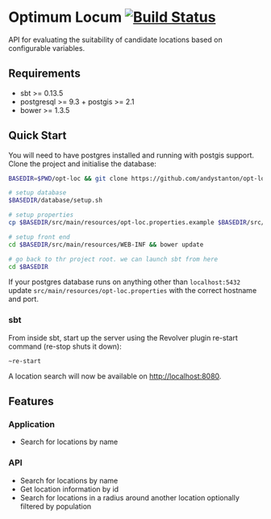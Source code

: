 # Optimum Locum [![Build Status](https://travis-ci.org/andystanton/opt-loc.svg?branch=master)](https://travis-ci.org/andystanton/opt-loc)

API for evaluating the suitability of candidate locations based on configurable variables.

## Requirements

* sbt >= 0.13.5
* postgresql >= 9.3 + postgis >= 2.1
* bower >= 1.3.5

## Quick Start

You will need to have postgres installed and running with postgis support. Clone the project and initialise the database:

```sh
BASEDIR=$PWD/opt-loc && git clone https://github.com/andystanton/opt-loc.git $BASEDIR

# setup database
$BASEDIR/database/setup.sh

# setup properties
cp $BASEDIR/src/main/resources/opt-loc.properties.example $BASEDIR/src/main/resources/opt-loc.properties

# setup front end
cd $BASEDIR/src/main/resources/WEB-INF && bower update

# go back to thr project root. we can launch sbt from here
cd $BASEDIR
```

If your postgres database runs on anything other than ```localhost:5432``` update ```src/main/resources/opt-loc.properties``` with the correct hostname and port.

### sbt

From inside sbt, start up the server using the Revolver plugin re-start command (re-stop shuts it down):

```
~re-start
```

A location search will now be available on [http://localhost:8080](http://localhost:8080).

## Features

### Application

* Search for locations by name

### API

* Search for locations by name
* Get location information by id
* Search for locations in a radius around another location optionally filtered by population
